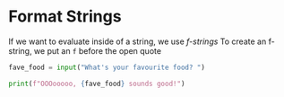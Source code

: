 # Format Strings
If we want to evaluate inside of a string, we use *f-strings*
To create an f-string, we put an `f` before the open quote

```python
fave_food = input("What's your favourite food? ")

print(f"OOOooooo, {fave_food} sounds good!")
```
